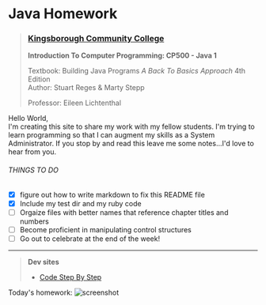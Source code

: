 Java Homework 
=======
>
> ### [Kingsborough Community College](http://www.kingsborough.edu)
> **Introduction To Computer Programming: CP500 - Java 1**
>
> Textbook:     Building Java Programs *A Back To Basics Approach* 4th Edition\
> Author:       Stuart Reges & Marty Stepp
> 
> Professor:    Eileen Lichtenthal
>

Hello World,\
I'm creating this site to share my work with my fellow students. I'm trying to learn programming so that I can augment my skills as a System Administrator. If you stop by and read this leave me some notes...I'd love to hear from you. 

###### THINGS TO DO
- [x] figure out how to write markdown to fix this README file
- [x] Include my test dir and my ruby code
- [ ] Orgaize files with better names that reference chapter titles and numbers
- [ ] Become proficient in manipulating control structures
- [ ] Go out to celebrate at the end of the week!

----
> **Dev sites**
> - [Code Step By Step](http://www.codestepbystep.com)

Today's homework:
![screenshot](https://github.com/tingansob/JavaHomework/CurrentHomework/ss_01.png)
